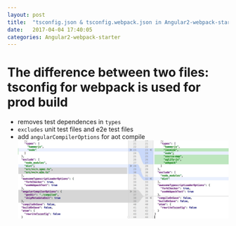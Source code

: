 ```yaml
---
layout: post
title:  "tsconfig.json & tsconfig.webpack.json in Angular2-webpack-starter"
date:   2017-04-04 17:40:05
categories: Angular2-webpack-starter
---
```

# The difference between two files: tsconfig for webpack is used for prod build 
- removes test dependences in `types`
- `excludes` unit test files and e2e test files
- add `angularCompilerOptions` for aot compile
![](/images/2017-04-04-17-41-16.jpg)

